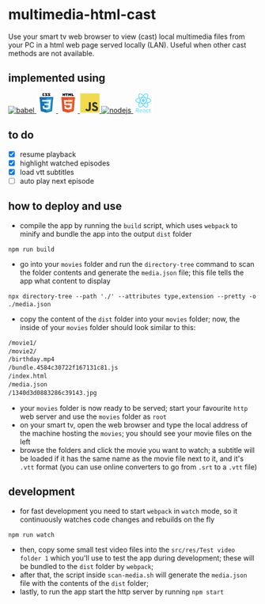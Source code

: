 # multimedia-html-cast
Use your smart tv web browser to view (cast) local multimedia files from your PC in a html web page served locally (LAN). Useful when other cast methods are not available.


## implemented using

<a href="https://babeljs.io/" target="_blank" rel="noreferrer"> <img src="https://user-images.githubusercontent.com/3025322/87547253-bf050400-c6a2-11ea-950a-280311bc6cc8.png" alt="babel" width="40" height="40"/> </a> 
<a href="https://www.w3schools.com/css/" target="_blank" rel="noreferrer"> <img src="https://raw.githubusercontent.com/devicons/devicon/master/icons/css3/css3-original-wordmark.svg" alt="css3" width="40" height="40"/> </a> 
<a href="https://www.w3.org/html/" target="_blank" rel="noreferrer"> <img src="https://raw.githubusercontent.com/devicons/devicon/master/icons/html5/html5-original-wordmark.svg" alt="html5" width="40" height="40"/> </a>
<a href="https://developer.mozilla.org/en-US/docs/Web/JavaScript" target="_blank" rel="noreferrer"> <img src="https://raw.githubusercontent.com/devicons/devicon/master/icons/javascript/javascript-original.svg" alt="javascript" width="40" height="40"/> </a> 
<a href="https://nodejs.org" target="_blank" rel="noreferrer"> <img src="https://images.g2crowd.com/uploads/product/image/large_detail/large_detail_f0b606abb6d19089febc9faeeba5bc05/nodejs-development-services.png" alt="nodejs" width="40" height="40"/> </a> 
<a href="https://reactjs.org/" target="_blank" rel="noreferrer"> <img src="https://raw.githubusercontent.com/devicons/devicon/master/icons/react/react-original-wordmark.svg" alt="react" width="40" height="40"/> </a> 

## to do
- [x] resume playback
- [x] highlight watched episodes
- [x] load vtt subtitles
- [ ] auto play next episode

## how to deploy and use
- compile the app by running the `build` script, which uses `webpack` to minify and bundle the app into the output `dist` folder
```console
npm run build
```
- go into your `movies` folder and run the `directory-tree` command to scan the folder contents and generate the `media.json` file; this file tells the app what content to display
```console
npx directory-tree --path './' --attributes type,extension --pretty -o ./media.json
```
- copy the content of the `dist` folder into your `movies` folder; now, the inside of your  `movies` folder should look similar to this:
   
```bash
/movie1/
/movie2/
/birthday.mp4
/bundle.4584c30722f167131c81.js
/index.html
/media.json
/1340d3d0883286c39143.jpg
```

- your `movies` folder is now ready to be served; start your favourite `http` web server and use the `movies` folder as `root`
- on your smart tv, open the web browser and type the local address of the machine hosting the `movies`; you should see your movie files on the left
- browse the folders and click the movie you want to watch; a subtitle will be loaded if it has the same name as the movie file next to it, and it's `.vtt` format (you can use online converters to go from `.srt` to a `.vtt` file)

## development
- for fast development you need to start `webpack` in `watch` mode, so it continuously watches code changes and rebuilds on the fly
```console
npm run watch
```
- then, copy some small test video files into the `src/res/Test video folder 1` which you'll use to test the app during development; these will be bundled to the `dist` folder by `webpack`;
- after that, the script inside `scan-media.sh` will generate the `media.json` file with the contents of the `dist` folder;
- lastly, to run the app start the http server by running `npm start`
